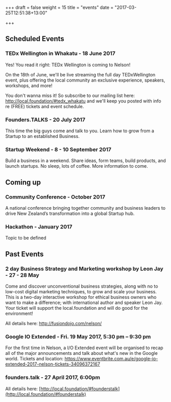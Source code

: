 +++
draft = false
weight = 15
title = "events"
date = "2017-03-25T12:51:38+13:00"

+++

## Scheduled Events

### TEDx Wellington in Whakatu - 18 June 2017
Yes! You read it right: TEDx Wellington is coming to Nelson!

On the 18th of June, we'll be live streaming the full day TEDxWellington event, plus offering the local community an exclusive experience, speakers, workshops, and more!

You don't wanna miss it! 
So subscribe to our mailing list here: http://local.foundation/#tedx_whakatu and we'll keep you posted with info re (FREE) tickets and event schedule.

### Founders.TALKS - 20 July 2017
This time the big guys come and talk to you. Learn how to grow from a Startup to an established Business.

### Startup Weekend - 8 - 10 September 2017
Build a business in a weekend. Share ideas, form teams, build products, and launch startups. No sleep, lots of coffee. More information to come.



## Coming up

### Community Conference - October 2017 
A national conference bringing together community and business leaders to drive New Zealand’s transformation into a global Startup hub.

### Hackathon - January 2017
Topic to be defined


## Past Events

### 2 day Business Strategy and Marketing workshop by Leon Jay - 27 - 28 May
Come and discover unconventional business strategies, along with no to low-cost digital marketing techniques, to grow and scale your business. This is a two-day interactive workshop for ethical business owners who want to make a difference; with international author and speaker Leon Jay. Your ticket will support the local.foundation and will do good for the environment!

All details here: http://fusiondojo.com/nelson/

### Google IO Extended - Fri. 19 May 2017, 5:30 pm – 9:30 pm
For the first time in Nelson, a I/O Extended event will be organised to recap all of the major announcements and talk about what's new in the Google world. 
Tickets and location: https://www.eventbrite.com.au/e/google-io-extended-2017-nelson-tickets-34096372167

### founders.talk - 27 April 2017, 6:00pm

All details here: [http://local.foundation/#founderstalk](http://local.foundation/#founderstalk)
